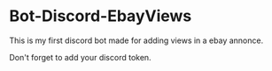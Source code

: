 # Bot-Discord-EbayViews

This is my first discord bot made for adding views in a ebay annonce.

Don't forget to add your discord token.
